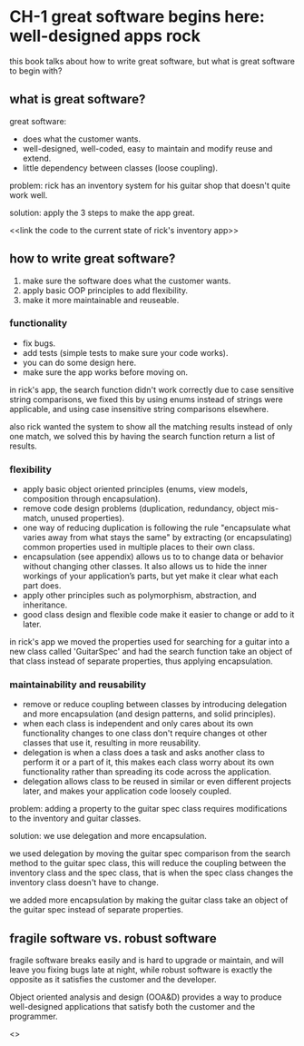 # CH-1 great software begins here: well-designed apps rock

this book talks about how to write great software, but what is great software to begin with?

## what is great software?

great software:

- does what the customer wants.
- well-designed, well-coded, easy to maintain and modify reuse and extend.
- little dependency between classes (loose coupling).

problem: rick has an inventory system for his guitar shop that doesn't quite work well.

solution: apply the 3 steps to make the app great.

<<link the code to the current state of rick's inventory app>>

## how to write great software?

1. make sure the software does what the customer wants.
2. apply basic OOP principles to add flexibility.
3. make it more maintainable and reuseable.

### functionality

- fix bugs.
- add tests (simple tests to make sure your code works).
- you can do some design here.
- make sure the app works before moving on.

in rick's app, the search function didn't work correctly due to case sensitive string comparisons, we fixed this by using enums instead of strings were applicable, and using case insensitive string comparisons elsewhere.

also rick wanted the system to show all the matching results instead of only one match, we solved this by having the search function return a list of results.

### flexibility

- apply basic object oriented principles (enums, view models, composition through encapsulation).
- remove code design problems (duplication, redundancy, object mis-match, unused properties).
- one way of reducing duplication is following the rule "encapsulate what varies away from what stays the same" by extracting (or encapsulating) common properties used in multiple places to their own class.
- encapsulation (see appendix) allows us to to change data or behavior without changing other classes. It also allows us to hide the inner workings of your application’s parts, but yet make it clear what each part does.
- apply other principles such as polymorphism, abstraction, and inheritance.
- good class design and flexible code make it easier to change or add to it later.

in rick's app we moved the properties used for searching for a guitar into a new class called 'GuitarSpec' and had the search function take an object of that class instead of separate properties, thus applying encapsulation.

### maintainability and reusability

- remove or reduce coupling between classes by introducing delegation and more encapsulation (and design patterns, and solid principles).
- when each class is independent and only cares about its own functionality changes to one class don't require changes ot other classes that use it, resulting in more reusability.
- delegation is when a class does a task and asks another class to perform it or a part of it, this makes each class worry about its own functionality rather than spreading its code across the application.
- delegation allows class to be reused in similar or even different projects later, and makes your application code loosely coupled.

problem: adding a property to the guitar spec class requires modifications to the inventory and guitar classes.

solution: we use delegation and more encapsulation. 

we used delegation by moving the guitar spec comparison from the search method to the guitar spec class, this will reduce the coupling between the inventory class and the spec class, that is when the spec class changes the inventory class doesn't have to change.

we added more encapsulation by making the guitar class take an object of the guitar spec instead of separate properties.

## fragile software vs. robust software

fragile software breaks easily and is hard to upgrade or maintain, and will leave you fixing bugs late at night, while robust software is exactly the opposite as it satisfies the customer and the developer.

Object oriented analysis and design (OOA&D) provides a way to produce well-designed applications that satisfy both the customer and the programmer.

<<link to the final version of the code>>
